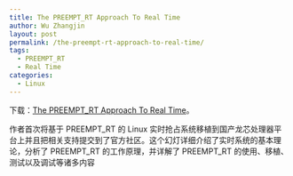 ```yaml
---
title: The PREEMPT_RT Approach To Real Time
author: Wu Zhangjin
layout: post
permalink: /the-preempt-rt-approach-to-real-time/
tags:
  - PREEMPT_RT
  - Real Time
categories:
  - Linux
---
```


下载：[The PREEMPT_RT Approach To Real Time](/wp-content/uploads/2014/04/preempt_rt1.pdf)。

作者首次将基于 PREEMPT_RT 的 Linux 实时抢占系统移植到国产龙芯处理器平台上并且把相关支持提交到了官方社区。这个幻灯详细介绍了实时系统的基本理论，分析了 PREEMPT_RT 的工作原理，并详解了 PREEMPT_RT 的使用、移植、测试以及调试等诸多内容
